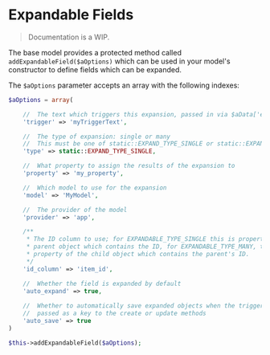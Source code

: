 # Expandable Fields
> Documentation is a WIP.


The base model provides a protected method called `addExpandableField($aOptions)` which can be used in your model's constructor to define fields which can be expanded.

The `$aOptions` parameter accepts an array with the following indexes:

```php
$aOptions = array(

    //  The text which triggers this expansion, passed in via $aData['expand']
    'trigger' => 'myTriggerText',

    //  The type of expansion: single or many
    //  This must be one of static::EXPAND_TYPE_SINGLE or static::EXPAND_TYPE_MANY
    'type' => static::EXPAND_TYPE_SINGLE,

    //  What property to assign the results of the expansion to
    'property' => 'my_property',

    //  Which model to use for the expansion
    'model' => 'MyModel',

    //  The provider of the model
    'provider' => 'app',

    /**
     * The ID column to use; for EXPANDABLE_TYPE_SINGLE this is property of the
     * parent object which contains the ID, for EXPANDABLE_TYPE_MANY, this is the
     * property of the child object which contains the parent's ID.
     */
    'id_column' => 'item_id',

    //  Whether the field is expanded by default
    'auto_expand' => true,
    
    //  Whether to automatically save expanded objects when the trigger is
    //  passed as a key to the create or update methods
    'auto_save' => true
)

$this->addExpandableField($aOptions);
```
